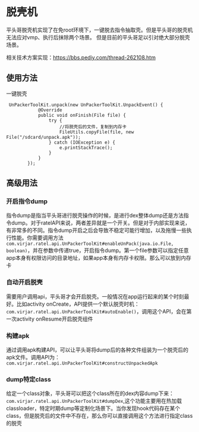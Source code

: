 # 脱壳机

平头哥脱壳机实现了在免root环境下，一键脱去指令抽取壳。但是平头哥的脱壳机无法应对vmp、执行后抹除两个场景。
但是目前的平头哥足以引对绝大部分脱壳场景。

相关技术方案实现：https://bbs.pediy.com/thread-262108.htm

## 使用方法

一键脱壳

```
 UnPackerToolKit.unpack(new UnPackerToolKit.UnpackEvent() {
            @Override
            public void onFinish(File file) {
                try {
                    //将脱壳后的文件，复制到内存卡
                    FileUtils.copyFile(file, new File("/sdcard/unpack.apk"));
                } catch (IOException e) {
                    e.printStackTrace();
                }
            }
        });
```

## 高级用法

### 开启指令dump
指令dump是指当平头哥进行脱壳操作的时候，是进行dex整体dump还是方法指令dump。对于ratelAPI来说，两者差异就是一个开关。但是对于内部实现来说，有非常多的不同。指令dump开启之后会导致不稳定可能行增加，以及拖慢一些执行性能。你需要调用方法
``com.virjar.ratel.api.UnPackerToolKit#enableUnPack(java.io.File, boolean)``，并在参数中传递true，开启指令dump。第一个file参数可以指定任意app本身有权限访问的目录地址，如果app本身有内存卡权限。那么可以放到内存卡

### 自动开启脱壳
需要用户调用api，平头哥才会开启脱壳。一般情况在app运行起来的某个时刻最好。比如activity onCreate，API提供一个默认脱壳时机：``com.virjar.ratel.api.UnPackerToolKit#autoEnable()``，调用这个API，会在第一次activity onResume开启脱壳组件

### 构建apk
通过调用apk构建API，可以让平头哥将dump后的各种文件组装为一个脱壳后的apk文件。调用API为：``com.virjar.ratel.api.UnPackerToolKit#constructUnpackedApk``

### dump特定class
给定一个class对象，平头哥可以把这个class所在的dex内容dump下来： ``com.virjar.ratel.api.UnPackerToolKit#dumpDex``,这个功能主要用在热加载classloader，特定时期dump等定制化场景下。当你发现hook代码存在某个class，但是脱壳后的文件中不存在，那么你可以直接调用这个方法进行指定class的脱壳